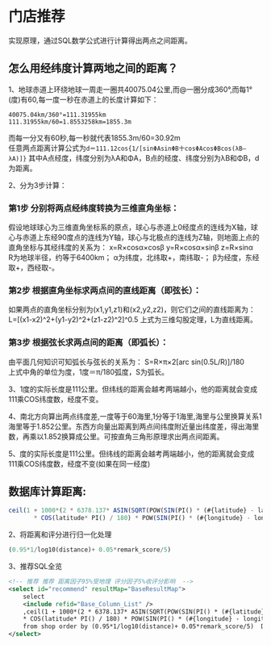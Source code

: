 # 门店推荐
实现原理，通过SQL数学公式进行计算得出两点之间距离。

## 怎么用经纬度计算两地之间的距离？ 

1、地球赤道上环绕地球一周走一圈共40075.04公里,而@一圈分成360°,而每1°(度)有60,每一度一秒在赤道上的长度计算如下：    

`40075.04km/360°=111.31955km`    
`111.31955km/60=1.8553258km=1855.3m`
  
而每一分又有60秒,每一秒就代表1855.3m/60=30.92m    
任意两点距离计算公式为`d＝111.12cos{1/[sinΦAsinΦB十cosΦAcosΦBcos(λB—λA)]}`
其中A点经度，纬度分别为λA和ΦA，B点的经度、纬度分别为λB和ΦB，d为距离。 

2、分为3步计算：  
### 第1步 分别将两点经纬度转换为三维直角坐标：

假设地球球心为三维直角坐标系的原点，球心与赤道上0经度点的连线为X轴，球心与赤道上东经90度点的连线为Y轴，球心与北极点的连线为Z轴，则地面上点的直角坐标与其经纬度的关系为：  x=R×cosα×cosβ  y=R×cosα×sinβ  z=R×sinα  
R为地球半径，约等于6400km；  α为纬度，北纬取+，南纬取-；  β为经度，东经取+，西经取-。  

### 第2步 根据直角坐标求两点间的直线距离（即弦长）：
  
如果两点的直角坐标分别为(x1,y1,z1)和(x2,y2,z2)，则它们之间的直线距离为：  L=[(x1-x2)^2+(y1-y2)^2+(z1-z2)^2]^0.5  上式为三维勾股定理，L为直线距离。  

### 第3步 根据弦长求两点间的距离（即弧长）：  
由平面几何知识可知弧长与弦长的关系为：  S=R×π×2[arc sin(0.5L/R)]/180  
上式中角的单位为度，1度＝π/180弧度，S为弧长。
 
3、1度的实际长度是111公里。但纬线的距离会越考两端越小，他的距离就会变成111乘COS纬度数，经度不变。
 
4、南北方向算出两点纬度差,一度等于60海里,1分等于1海里,海里与公里换算关系1海里等于1.852公里。东西方向量出距离到两点间纬度附近量出纬度差，得出海里数，再乘以1.852换算成公里。可按直角三角形原理求出两点间距离。
 
5、度的实际长度是111公里。但纬线的距离会越考两端越小，他的距离就会变成111乘COS纬度数，经度不变(如果在同一经度) 


## 数据库计算距离:
 ```sql
ceil(1 + 1000*(2 * 6378.137* ASIN(SQRT(POW(SIN(PI() * (#{latitude} - latitude) / 360), 2) + COS(PI() * #{latitude} / 180)
        * COS(latitude* PI() / 180) * POW(SIN(PI() * (#{longitude} - longitude) / 360), 2))))) AS distance
 ```

2、将距离和评分进行归一化处理
```sql
(0.95*1/log10(distance)+ 0.05*remark_score/5)
```

3、推荐SQL全览
```xml
<!-- 推荐 推荐 距离因子95%受地理 评分因子5%收评分影响  -->
<select id="recommend" resultMap="BaseResultMap">
    select
    <include refid="Base_Column_List" />
    ,ceil(1 + 1000*(2 * 6378.137* ASIN(SQRT(POW(SIN(PI() * (#{latitude} - latitude) / 360), 2) + COS(PI() * #{latitude} / 180)
    * COS(latitude* PI() / 180) * POW(SIN(PI() * (#{longitude} - longitude) / 360), 2))))) AS distance
    from shop order by (0.95*1/log10(distance)+ 0.05*remark_score/5)  DESC
</select>
```